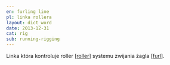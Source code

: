 ```yaml
---
en: furling line
pl: linka rollera
layout: dict_word
date: 2013-12-31
cat: rig
sub: running-rigging
---
```


Linka która kontroluje roller [[roller](/dict/roller.html)] systemu zwijania żagla [[furl](/dict/furl.html)].
